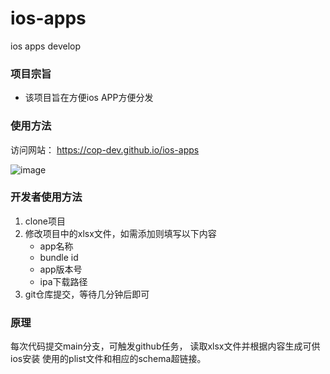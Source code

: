 # ios-apps
ios apps develop

### 项目宗旨
* 该项目旨在方便ios APP方便分发

### 使用方法
访问网站：
https://cop-dev.github.io/ios-apps

![image](https://cop-dev.github.io/ios-apps/qrcode.png)

### 开发者使用方法
1. clone项目
2. 修改项目中的xlsx文件，如需添加则填写以下内容
    * app名称
    * bundle id
    * app版本号
    * ipa下载路径
3. git仓库提交，等待几分钟后即可

### 原理
每次代码提交main分支，可触发github任务，
读取xlsx文件并根据内容生成可供ios安装
使用的plist文件和相应的schema超链接。

